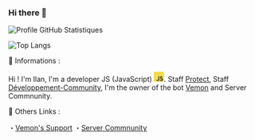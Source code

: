 ### Hi there 👋

![Profile GitHub Statistiques](https://github-readme-stats.vercel.app/api?username=Ilan24&show_icons=true&theme=radical&lang=FR)

![Top Langs](https://github-readme-stats.vercel.app/api/top-langs/?username=Ilan24&layout=compact&lang=FR)

👋 Informations :

   Hi !
   I'm Ilan, I'm a developer JS (JavaScript) <code><img height="20" src="https://raw.githubusercontent.com/github/explore/80688e429a7d4ef2fca1e82350fe8e3517d3494d/topics/javascript/javascript.png"></code>.
   Staff [Protect](https://protect-bot.fr/),
   Staff [Développement-Community](@Development-Community),
   I'm the owner of the bot [Vemon](https://top.gg/bot/774704496399220756) and Server Commnunity.
   
🚀 Others Links :

・[Vemon's Support](https://discord.gg/invite/JNHqUmmp9u)
・[Server Commnunity](https://discord.gg/invite/md89jWc)
###
